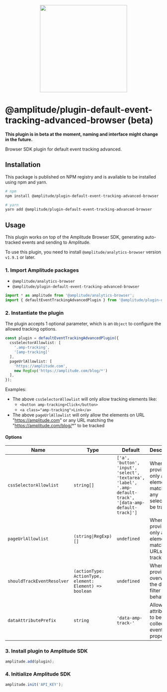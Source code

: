 <p align="center">
  <a href="https://amplitude.com" target="_blank" align="center">
    <img src="https://static.amplitude.com/lightning/46c85bfd91905de8047f1ee65c7c93d6fa9ee6ea/static/media/amplitude-logo-with-text.4fb9e463.svg" width="280">
  </a>
  <br />
</p>

# @amplitude/plugin-default-event-tracking-advanced-browser (beta)
**This plugin is in beta at the moment, naming and interface might change in the future.**

Browser SDK plugin for default event tracking advanced.

## Installation

This package is published on NPM registry and is available to be installed using npm and yarn.

```sh
# npm
npm install @amplitude/plugin-default-event-tracking-advanced-browser

# yarn
yarn add @amplitude/plugin-default-event-tracking-advanced-browser
```

## Usage

This plugin works on top of the Amplitude Browser SDK, generating auto-tracked events and sending to Amplitude.

To use this plugin, you need to install `@amplitude/analytics-browser` version `v1.9.1` or later.

### 1. Import Amplitude packages

* `@amplitude/analytics-browser`
* `@amplitude/plugin-default-event-tracking-advanced-browser`

```typescript
import * as amplitude from '@amplitude/analytics-browser';
import { defaultEventTrackingAdvancedPlugin } from '@amplitude/plugin-default-event-tracking-advanced-browser';
```

### 2. Instantiate the plugin

The plugin accepts 1 optional parameter, which is an `Object` to configure the allowed tracking options.

```typescript
const plugin = defaultEventTrackingAdvancedPlugin({
  cssSelectorAllowlist: [
    '.amp-tracking',
    '[amp-tracking]'
  ],
  pageUrlAllowlist: [
    'https://amplitude.com',
    new RegExp('https://amplitude.com/blog/*')
  ],
});
```

Examples:
- The above `cssSelectorAllowlist` will only allow tracking elements like:
    - `<button amp-tracking>Click</button>`
    - `<a class="amp-tracking">Link</a>`
- The above `pageUrlAllowlist` will only allow the elements on URL "https://amplitude.com" or any URL matching the "https://amplitude.com/blog/*" to be tracked

#### Options

|Name|Type|Default|Description|
|-|-|-|-|
|`cssSelectorAllowlist`|`string[]`|`['a', 'button', 'input', 'select', 'textarea', 'label', '.amp-default-track', '[data-amp-default-track]']`| When provided, only allow elements matching any selector to be tracked. |
|`pageUrlAllowlist`|`(string\|RegExp)[]`|`undefined`| When provided, only allow elements matching URLs to be tracked. |
|`shouldTrackEventResolver`|`(actionType: ActionType, element: Element) => boolean`|`undefined`| When provided, overwrite the default filter behavior. |
|`dataAttributePrefix`|`string`|`'data-amp-track-'`| Allow data attributes to be collected in event property. |

### 3. Install plugin to Amplitude SDK

```typescript
amplitude.add(plugin);
```

### 4. Initialize Amplitude SDK

```typescript
amplitude.init('API_KEY');
```
